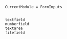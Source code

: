 ```@meta
CurrentModule = FormInputs
```

```@contents
```

```@docs
textfield
numberfield
textarea
filefield
```
